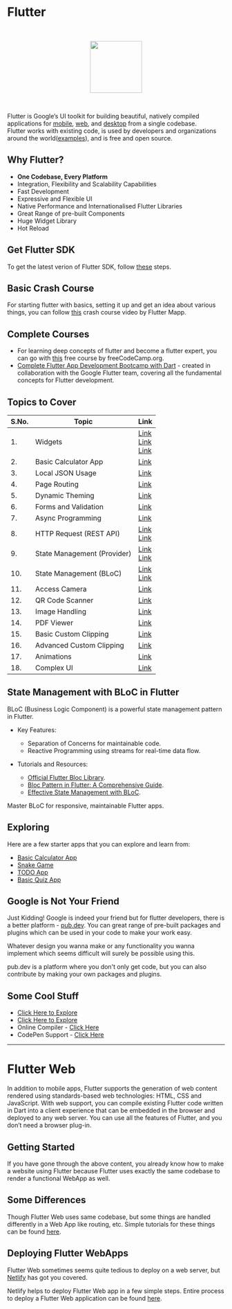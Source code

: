 # Flutter
<br>
<p align="center"><img src="https://i.ibb.co/7NLMPr0/flutter-lockup-c13da9c9303e26b8d5fc208d2a1fa20c1ef47eb021ecadf27046dea04c0cebf6.png" height="120"></p>
<br>

Flutter is Google’s UI toolkit for building beautiful, natively compiled applications for [mobile](https://flutter.dev/docs), [web](https://flutter.dev/web), and [desktop](https://flutter.dev/desktop) from a single codebase.<br>
Flutter works with existing code, is used by developers and organizations around the world([examples](https://flutter.dev/showcase)), and is free and open source.

## Why Flutter?

* **One Codebase, Every Platform**
* Integration, Flexibility and Scalability Capabilities
* Fast Development
* Expressive and Flexible UI
* Native Performance and Internationalised Flutter Libraries
* Great Range of pre-built Components
* Huge Widget Library
* Hot Reload

## Get Flutter SDK

To get the latest verion of Flutter SDK, follow [these](https://flutter.dev/docs/get-started/install) steps.



## Basic Crash Course

For starting flutter with basics, setting it up and get an idea about various things, you can follow [this](https://www.youtube.com/watch?v=CD1Y2DmL5JM) crash course video by Flutter Mapp.

## Complete Courses

* For learning deep concepts of flutter and become a flutter expert, you can go with [this](https://www.youtube.com/watch?v=VPvVD8t02U8) free course by 
freeCodeCamp.org.
* [Complete Flutter App Development Bootcamp with Dart](https://www.appbrewery.co/p/flutter-development-bootcamp-with-dart)  - created in collaboration with the Google Flutter team, covering all the fundamental concepts for Flutter development.



## Topics to Cover

|S.No.|Topic|Link|
|----|-----|----|
|1.|Widgets|[Link](https://flutter.dev/docs/development/ui/widgets)<br>[Link](https://material.io/components)<br>[Link](https://www.youtube.com/watch?v=b_sQ9bMltGU&list=PLjxrf2q8roU23XGwz3Km7sQZFTdB996iG)|
|2.|Basic Calculator App|[Link](https://youtu.be/Ss1HkZ3LnRY)|
|3.|Local JSON Usage|[Link](https://www.youtube.com/watch?v=bTwTKwK3hGc&feature=youtu.be)|
|4.|Page Routing|[Link](https://youtu.be/vyXWqOmkxe8)|
|5.|Dynamic Theming|[Link](https://youtu.be/XdUMp9k5JCI)|
|6.|Forms and Validation|[Link](https://youtu.be/RlBfFswZ94U)|
|7.|Async Programming|[Link](https://youtu.be/JJ4MvlXooCU)|
|8.|HTTP Request (REST API)|[Link](https://youtu.be/aIJU68Phi1w)<br>[Link](https://www.youtube.com/watch?v=-5AgEisRQ5Y&list=PLNnAcB93JKV_BVgWZn7I_ewWKP2hpAqLr)|
|9.|State Management (Provider)|[Link](https://www.youtube.com/watch?v=O71rYKcxUgA&list=PLNnAcB93JKV-IarNvMKJv85nmr5nyZis8)<br>[Link](https://youtu.be/8II1VPb-neQ)|
|10.|State Management (BLoC)|[Link](https://www.youtube.com/live/Y1roIi0-Sro?si=zgOTzm543ycuCb2H)<br>[Link](https://youtu.be/ltLJ1AB-eww?si=OAVqKdc4A47-36oX)|
|11.|Access Camera|[Link](https://youtu.be/ZkpHzbOm-s0)|
|12.|QR Code Scanner|[Link](https://youtu.be/siuJhQ9BqsU)|
|13.|Image Handling|[Link](https://youtu.be/hV9gY01m61Y)|
|14.|PDF Viewer|[Link](https://youtu.be/5S9qjreGFNc)|
|15.|Basic Custom Clipping|[Link](https://youtu.be/fqqY3NBVVHA)|
|16.|Advanced Custom Clipping|[Link](https://youtu.be/LnUhNTUl3Mc)|
|17.|Animations|[Link](https://www.youtube.com/watch?v=VFSQeLOP504&list=PLgGjX33Qsw-H3JLhBZv-COWVA7BFDsKYH)|
|18.|Complex UI|[Link](https://youtu.be/FCyoHclCqc8)|


## State Management with BLoC in Flutter
  BLoC (Business Logic Component) is a powerful state management pattern in Flutter.

  - Key Features:
    - Separation of Concerns for maintainable code.
    - Reactive Programming using streams for real-time data flow.

  - Tutorials and Resources:
    - [Official Flutter Bloc Library](https://pub.dev/packages/flutter_bloc).
    - [Bloc Pattern in Flutter: A Comprehensive Guide](https://bloclibrary.dev/#/).
    - [Effective State Management with BLoC](https://youtu.be/t-qn_ilRVI0).

  Master BLoC for responsive, maintainable Flutter apps.


## Exploring

Here are a few starter apps that you can explore and learn from:

* [Basic Calculator App](https://www.youtube.com/watch?v=eVG5DkPF5x8&t)
* [Snake Game](https://www.youtube.com/watch?v=cxX16GBitpY&t)
* [TODO App](https://www.youtube.com/watch?v=M3IwPbjOXmw)
* [Basic Quiz App](https://www.youtube.com/watch?v=sR3dvBZJ8fg)


## Google is Not Your Friend

Just Kidding! Google is indeed your friend but for flutter developers, there is a better platform - [pub.dev](). You can great range of pre-built packages and plugins which can be used in your code to make your work easy. 

Whatever design you wanna make or any functionality you wanna implement which seems difficult will surely be possible using this.

pub.dev is a platform where you don't only get code, but you can also contribute by making your own packages and plugins.

## Some Cool Stuff

* [Click Here to Explore](https://instagram.com/flutter.master?igshid=6nvtnwsxu7gx)
* [Click Here to Explore](https://fluttermaster.com)
* Online Compiler - [Click Here](https://dartpad.dev/flutter)
* CodePen Support - [Click Here](https://codepen.io/topic/flutter/templates)


<hr>

# Flutter Web

In addition to mobile apps, Flutter supports the generation of web content rendered using standards-based web technologies: HTML, CSS and JavaScript. With web support, you can compile existing Flutter code written in Dart into a client experience that can be embedded in the browser and deployed to any web server. You can use all the features of Flutter, and you don’t need a browser plug-in.

## Getting Started

If you have gone through the above content, you already know how to make a website using Flutter because Flutter uses exactly the same codebase to render a functional WebApp as well.

## Some Differences

Though Flutter Web uses same codebase, but some things are handled differently in a Web App like routing, etc. Simple tutorials for these things can be found [here](https://www.youtube.com/watch?v=33kyEzDMTZU&list=PLdTodMosi-Bxf___3xPh3_NS-on4dc0sJ).

## Deploying Flutter WebApps

Flutter Web sometimes seems quite tedious to deploy on a web server, but [Netlify](https://www.netlify.com) has got you covered.

Netlify helps to deploy Flutter Web app in a few simple steps. Entire process to deploy a Flutter Web application can be found [here](https://medium.com/@D10100111001/flutter-web-netlify-continuous-deployment-the-right-way-in-2-minutes-f2ed4a4fcbf7).

